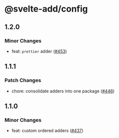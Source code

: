# @svelte-add/config

## 1.2.0

### Minor Changes

-   feat: `prettier` adder ([#453](https://github.com/svelte-add/svelte-add/pull/453))

## 1.1.1

### Patch Changes

-   chore: consolidate adders into one package ([#446](https://github.com/svelte-add/svelte-add/pull/446))

## 1.1.0

### Minor Changes

-   feat: custom ordered adders ([#437](https://github.com/svelte-add/svelte-add/pull/437))
